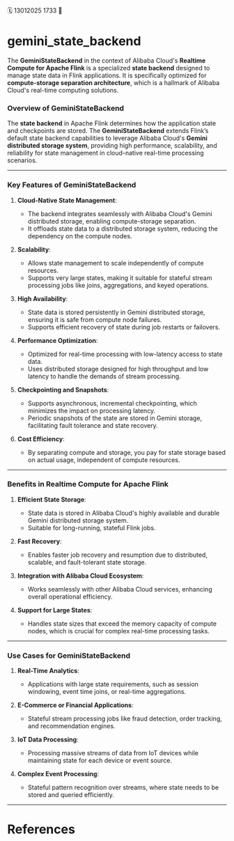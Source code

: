 🗓️ 13012025 1733
📎

# gemini_state_backend
The **GeminiStateBackend** in the context of Alibaba Cloud's **Realtime Compute for Apache Flink** is a specialized **state backend** designed to manage state data in Flink applications. It is specifically optimized for **compute-storage separation architecture**, which is a hallmark of Alibaba Cloud's real-time computing solutions.

### Overview of GeminiStateBackend

The **state backend** in Apache Flink determines how the application state and checkpoints are stored. The **GeminiStateBackend** extends Flink’s default state backend capabilities to leverage Alibaba Cloud's **Gemini distributed storage system**, providing high performance, scalability, and reliability for state management in cloud-native real-time processing scenarios.

---

### Key Features of GeminiStateBackend

1. **Cloud-Native State Management**:
    
    - The backend integrates seamlessly with Alibaba Cloud's Gemini distributed storage, enabling compute-storage separation.
    - It offloads state data to a distributed storage system, reducing the dependency on the compute nodes.
2. **Scalability**:
    
    - Allows state management to scale independently of compute resources.
    - Supports very large states, making it suitable for stateful stream processing jobs like joins, aggregations, and keyed operations.
3. **High Availability**:
    
    - State data is stored persistently in Gemini distributed storage, ensuring it is safe from compute node failures.
    - Supports efficient recovery of state during job restarts or failovers.
4. **Performance Optimization**:
    
    - Optimized for real-time processing with low-latency access to state data.
    - Uses distributed storage designed for high throughput and low latency to handle the demands of stream processing.
5. **Checkpointing and Snapshots**:
    
    - Supports asynchronous, incremental checkpointing, which minimizes the impact on processing latency.
    - Periodic snapshots of the state are stored in Gemini storage, facilitating fault tolerance and state recovery.
6. **Cost Efficiency**:
    
    - By separating compute and storage, you pay for state storage based on actual usage, independent of compute resources.

---

### Benefits in Realtime Compute for Apache Flink

1. **Efficient State Storage**:
    
    - State data is stored in Alibaba Cloud's highly available and durable Gemini distributed storage system.
    - Suitable for long-running, stateful Flink jobs.
2. **Fast Recovery**:
    
    - Enables faster job recovery and resumption due to distributed, scalable, and fault-tolerant state storage.
3. **Integration with Alibaba Cloud Ecosystem**:
    
    - Works seamlessly with other Alibaba Cloud services, enhancing overall operational efficiency.
4. **Support for Large States**:
    
    - Handles state sizes that exceed the memory capacity of compute nodes, which is crucial for complex real-time processing tasks.

---

### Use Cases for GeminiStateBackend

1. **Real-Time Analytics**:
    
    - Applications with large state requirements, such as session windowing, event time joins, or real-time aggregations.
2. **E-Commerce or Financial Applications**:
    
    - Stateful stream processing jobs like fraud detection, order tracking, and recommendation engines.
3. **IoT Data Processing**:
    
    - Processing massive streams of data from IoT devices while maintaining state for each device or event source.
4. **Complex Event Processing**:
    
    - Stateful pattern recognition over streams, where state needs to be stored and queried efficiently.

---

# References
